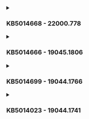<details><summary><h3>KB5014668 - 22000.778</h3></summary>

Необязательное обновление за июнь 2022 года , по-видимому, включает в себя функции и улучшения, которые будут доступны для всех в рамках вторника июльских исправлений 2022 года. Другими словами, если вы решите пропустить обновление, вы в конечном итоге получите все новые функции и улучшения в следующий вторник исправлений.

Windows 11 Build 22000.778, по-видимому, содержит множество исправлений ошибок. Например, Microsoft исправила проблему, из-за которой пользователи не могли выполнить обновление до Windows 11 (исходный выпуск). Об этой проблеме сообщалось на компьютерах с Windows 10, и теперь она решена, а это означает, что теперь больше пользователей смогут обновиться до новой ОС.

В Windows 11 Build 22000.778 устранена проблема, из-за которой пользователи могли столкнуться с проблемами при воспроизведении видеоклипов в некоторых играх. Исправлена ​​еще одна ошибка, из-за которой игры могли перестать работать, если они воспроизводили звуковые эффекты с использованием определенной аудиотехнологии.

Исправлена ​​еще одна ошибка, из-за которой Windows 11 не позволяла Bluetooth повторно подключаться к некоторым аудиоустройствам.
 
https://www.windowslatest.com/2022/06/24/windows-11-kb5014668-released-with-a-new-feature-and-more/
</details>

<details><summary><h3>KB5014666  - 19045.1806</h3></summary>
 
 В недавно выпущенном необязательном обновлении KB5014666 для Windows 10 версий 20H2, 21H1 и 22H2 энтузиасты обнаружили пакеты для перехода на версию 22H2. Если вручную активировать эти пакеты, то в свойствах ОС номер версии системы изменится на 22H2, а номер сборки — на 19045. Из этого можно сделать вывод, что Windows 10 версии 22H2 по-прежнему будет основан на кодовой базе May 2020 Update (версия 2004), как и несколько предыдущих подобных обновлений.
 
https://thecommunity.ru/microsoft/windows/windows10/9408-upominanija-windows-10-22h2-build-19045-obnaruzheny-v-obnovlenii-kb5014666-preview.html
 
 </details>
 
<details><summary><h3>KB5014699 - 19044.1766</h3></summary>
 Накопительное обновление, по-видимому, не содержит серьезных изменений или улучшений, но есть несколько исправлений. Прямые ссылки для загрузки автономных установщиков Windows 10 KB5014699 также доступны в каталоге Центра обновления Майкрософт.
 
 https://www.windowslatest.com/2022/06/15/windows-10-kb5014699-is-now-available-whats-new-and-fixed/
 
 </details>

<details><summary><h3>KB5014023 - 19044.1741</h3></summary>
В рамках необязательного обновления Windows 10 от мая 2022 года Microsoft обновляет встроенную функцию сортировки, которая должна решить проблему сортировки, которая может повлиять на японскую катакану половинной ширины.

Исправлена ​​еще одна ошибка, из-за которой регистрация могла помешать отключению от Интернета.
 
 
 Исправлена ​​широко распространенная проблема, которая влияет на некоторые графические процессоры и приводит к сбою приложений, зависящих от Direct3D 9 . Согласно примечаниям к выпуску Microsoft, ваши приложения больше не должны аварийно завершать работу после развертывания накопительного обновления.
 
 Например, в Windows 10 Build 19044.1741 исправлена ​​проблема, из-за которой копирование файлов происходило медленнее, чем обычно. Копирование файлов между разделами или дисками важно для всех, но ошибка в ОС замедляет процесс копирования.
 
 https://www.windowslatest.com/2022/06/03/windows-10-kb5014023-released-install-the-update-for-performance-and-fixes
 
 </details>

